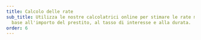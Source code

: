 ```yaml
---
title: Calcolo delle rate
sub_title: Utilizza le nostre calcolatrici online per stimare le rate mensili in
  base all'importo del prestito, al tasso di interesse e alla durata.
order: 6
---
```

